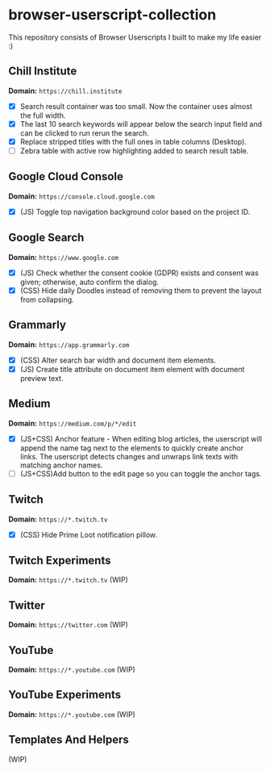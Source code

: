 # browser-userscript-collection
This repository consists of Browser Userscripts I built to make my life easier :) 

## Chill Institute
**Domain:** `https://chill.institute`
* [x] Search result container was too small. Now the container uses almost the full width.
* [x] The last 10 search keywords will appear below the search input field and can be clicked to run rerun the search. 
* [x] Replace stripped titles with the full ones in table columns (Desktop). 
* [ ] Zebra table with active row highlighting added to search result table.

## Google Cloud Console
**Domain:** `https://console.cloud.google.com`
* [x] (JS) Toggle top navigation background color based on the project ID. 

## Google Search
**Domain:** `https://www.google.com`
* [x] (JS) Check whether the consent cookie (GDPR) exists and consent was given; otherwise, auto confirm the dialog.
* [x] (CSS) Hide daily Doodles instead of removing them to prevent the layout from collapsing.

## Grammarly
**Domain:** `https://app.grammarly.com`
* [x] (CSS) Alter search bar width and document item elements. 
* [x] (JS) Create title attribute on document item element with document preview text.  

## Medium
**Domain:** `https://medium.com/p/*/edit`
* [x] (JS+CSS) Anchor feature - When editing blog articles, the userscript will append the name tag next to the elements to quickly create anchor links. The userscript detects changes and unwraps link texts with matching anchor names.
* [ ] (JS+CSS)Add button to the edit page so you can toggle the anchor tags.

## Twitch
**Domain:** `https://*.twitch.tv`
* [x] (CSS) Hide Prime Loot notification pillow.

## Twitch Experiments
**Domain:** `https://*.twitch.tv`
(WIP)

## Twitter
**Domain:** `https://twitter.com`
(WIP)

## YouTube
**Domain:** `https://*.youtube.com`
(WIP)

## YouTube Experiments
**Domain:** `https://*.youtube.com`
(WIP)

## Templates And Helpers
(WIP)
